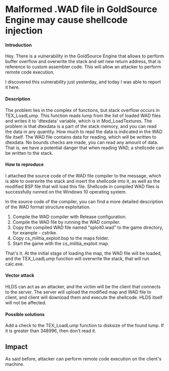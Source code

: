 # Malformed .WAD file in GoldSource Engine may cause shellcode injection

#### Introduction

Hey. There is a vulnerability in the GoldSource Engine that allows to perform buffer overflow and overwrite the stack and set new return address, that is reference to  custom assembler code. This will allow an attacker to perform remote code execution.

I discovered this vulnerability just yesterday, and today I was able to report it here.

#### Description

The problem lies in the complex of functions, but stack overflow occurs in TEX_LoadLump. This function reads lump from the list of loaded WAD files and writes it to  'dtexdata' variable, which is in Mod_LoadTextures. The problem is that dtexdata is a part of the stack memory, and you can read the data in any quantity. How much to read the data is indicated in the WAD file itself. The WAD file contains data for reading, which will be written to dtexdata. No bounds checks are made, you can read any amount of data. That is, we have a potential danger that when reading WAD, a shellcode can be written to the stack.

#### How to reproduce

I attached the source code of the WAD file compiler to the message, which is able to overwrite the stack and insert the shellcode into it, as well as the modified BSP file that will load this file. Shellcode in compiled WAD files is successfully runned on the Windows 10 operating system.

In the source code of the compiler, you can find a more detailed description of the WAD format structure exploitation.

1. Compile the WAD compiler with Release configuration.
2. Compile the WAD file by running the WAD compiler.
3. Copy the compiled WAD file named "sploit0.wad" to the game directory, for example - cstrike.
4. Copy cs_militia_exploit.bsp to the maps folder.
5. Start the game with the cs_militia_exploit map.

That's it. At the initial stage of loading the map, the WAD file will be loaded, and the TEX_LoadLump function will overwrite the stack, that will run calc.exe.

#### Vector attack

HLDS can act as an attacker, and the victim will be the client that connects to the server. The server will upload the modified map and WAD file to client, and client will download them and execute the shellcode. HLDS itself will not be affected.

#### Possible solutions

Add a check to the TEX_LoadLump function to disksize of the found lump. If it is greater than 348996, then don't read it.

## Impact

As said before, attacker can perform remote code execution on the client's machine.